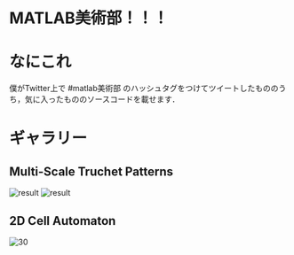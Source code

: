 # MATLAB美術部！！！
# なにこれ
僕がTwitter上で #matlab美術部 のハッシュタグをつけてツイートしたもののうち，気に入ったもののソースコードを載せます．

# ギャラリー

## Multi-Scale Truchet Patterns
![result](https://user-images.githubusercontent.com/48379338/122651517-5953ae80-d174-11eb-952d-292e07f46abc.png)
![result](https://user-images.githubusercontent.com/48379338/122655138-384a8800-d18b-11eb-8d17-2de58e5da55f.png)
## 2D Cell Automaton
![30](https://user-images.githubusercontent.com/48379338/122658924-72c51c80-d1ad-11eb-8c2d-34102efc8067.jpg)
